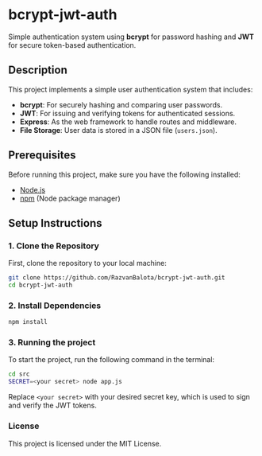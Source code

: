# bcrypt-jwt-auth

Simple authentication system using **bcrypt** for password hashing and **JWT** for secure token-based authentication.

## Description

This project implements a simple user authentication system that includes:

- **bcrypt**: For securely hashing and comparing user passwords.
- **JWT**: For issuing and verifying tokens for authenticated sessions.
- **Express**: As the web framework to handle routes and middleware.
- **File Storage**: User data is stored in a JSON file (`users.json`).

## Prerequisites

Before running this project, make sure you have the following installed:

- [Node.js](https://nodejs.org/)
- [npm](https://www.npmjs.com/) (Node package manager)

## Setup Instructions

### 1. Clone the Repository

First, clone the repository to your local machine:

```bash
git clone https://github.com/RazvanBalota/bcrypt-jwt-auth.git
cd bcrypt-jwt-auth
```

### 2. Install Dependencies
```bash
npm install
```

### 3. Running the project

To start the project, run the following command in the terminal:

```bash
cd src
SECRET=<your secret> node app.js
```
Replace ```<your secret>``` with your desired secret key, which is used to sign and verify the JWT tokens.

### License
This project is licensed under the MIT License.